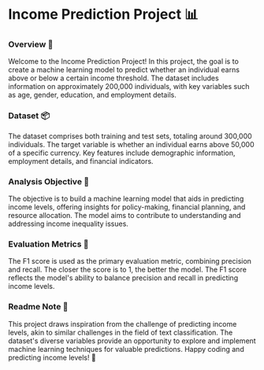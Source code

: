 # Income Prediction Project 📊

### Overview 👀
Welcome to the Income Prediction Project! In this project, the goal is to create a machine learning model to predict whether an individual earns above or below a certain income threshold. The dataset includes information on approximately 200,000 individuals, with key variables such as age, gender, education, and employment details.

### Dataset 📦
The dataset comprises both training and test sets, totaling around 300,000 individuals. The target variable is whether an individual earns above 50,000 of a specific currency. Key features include demographic information, employment details, and financial indicators.

### Analysis Objective 🎯
The objective is to build a machine learning model that aids in predicting income levels, offering insights for policy-making, financial planning, and resource allocation. The model aims to contribute to understanding and addressing income inequality issues.

### Evaluation Metrics 📏
The F1 score is used as the primary evaluation metric, combining precision and recall. The closer the score is to 1, the better the model. The F1 score reflects the model's ability to balance precision and recall in predicting income levels.

### Readme Note 📝
This project draws inspiration from the challenge of predicting income levels, akin to similar challenges in the field of text classification. The dataset's diverse variables provide an opportunity to explore and implement machine learning techniques for valuable predictions. Happy coding and predicting income levels! 🚀
